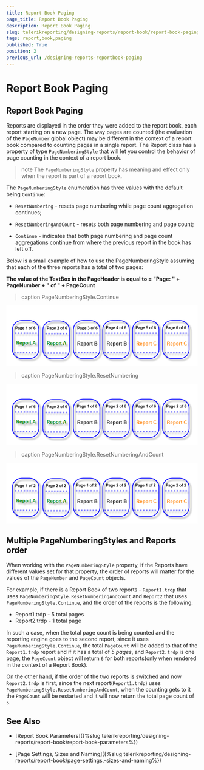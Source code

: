 ```yaml
---
title: Report Book Paging
page_title: Report Book Paging 
description: Report Book Paging
slug: telerikreporting/designing-reports/report-book/report-book-paging
tags: report,book,paging
published: True
position: 2
previous_url: /designing-reports-reportbook-paging
---
```


# Report Book Paging

## Report Book Paging

Reports are displayed in the order they were added to the report book, each report starting on a new page. The way pages are counted (the evaluation of the `PageNumber` global object) may be different in the context of a report book compared to counting pages in a single report. The Report class has a property of type `PageNumberingStyle` that will let you control the behavior of page counting in the context of a report book.

>note The  `PageNumberingStyle` property has meaning and effect only when the report is part of a report book.

The `PageNumberingStyle` enumeration has three values with the default being `Continue`: 

- `ResetNumbering` - resets page numbering while page count aggregation continues; 

- `ResetNumberingAndCount` - resets both page numbering and page count; 

- `Continue` - indicates that both page numbering and page count aggregations continue from where the previous report in the book has left off. 

Below is a small example of how to use the PageNumberingStyle assuming that each of the three reports has a total of two pages:

__The value of the TextBox in the PageHeader is equal to = "Page: " + PageNumber + " of " + PageCount__ 
>caption PageNumberingStyle.Continue

  

  ![An image demonstrating how the Telerik ReportBook will be paged with Continued PageNumberingStyle](images/ReportBook_PageNumberingContinue.png)
>caption PageNumberingStyle.ResetNumbering

  

  ![An image demonstrating how the Telerik ReportBook will be paged with ResetNumbering PageNumberingStyle](images/ReportBook_PageNumberingStyleResetNumbering.png)
>caption PageNumberingStyle.ResetNumberingAndCount

  

  ![An image demonstrating how the Telerik ReportBook will be paged with ResetNumberinAndCount PageNumberingStyle](images/ReportBook_PageNumberingStyleResetNumberingAndCount.png)

## Multiple PageNumberingStyles and Reports order

When working with the `PageNumberingStyle` property, if the Reports have different values set for that property, the order of reports will matter for the values of the `PageNumber` and `PageCount` objects.

For example, if there is a Report Book of two reports - `Report1.trdp` that uses `PageNumberingStyle.ResetNumberingAndCount` and `Report2` that uses `PageNumberingStyle.Continue`, and the order of the reports is the following:

- Report1.trdp - 5 total pages
- Report2.trdp - 1 total page

In such a case, when the total page count is being counted and the reporting engine goes to the second report, since it uses `PageNumberingStyle.Continue`, the total `PageCount` will be added to that of the `Report1.trdp` report and if it has a total of _5 pages_, and `Report2.trdp` is one page, the `PageCount` object will return `6` for both reports(only when rendered in the context of a Report Book).

On the other hand, if the order of the two reports is switched and now `Report2.trdp` is first, since the next report(`Report1.trdp`) uses `PageNumberingStyle.ResetNumberingAndCount`, when the counting gets to it the `PageCount` will be restarted and it will now return the total page count of `5`.

## See Also

 * [Report Book Parameters]({%slug telerikreporting/designing-reports/report-book/report-book-parameters%})

 * [Page Settings, Sizes and Naming]({%slug telerikreporting/designing-reports/report-book/page-settings,-sizes-and-naming%})
